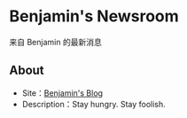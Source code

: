 # Benjamin's Newsroom

来自 Benjamin 的最新消息

## About

- Site：<a href="https://yyl125.top/" target="_blank">Benjamin's Blog</a>
- Description：Stay hungry. Stay foolish.